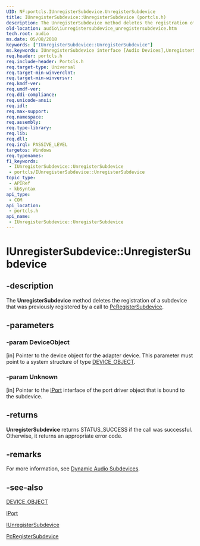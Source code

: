 ```yaml
---
UID: NF:portcls.IUnregisterSubdevice.UnregisterSubdevice
title: IUnregisterSubdevice::UnregisterSubdevice (portcls.h)
description: The UnregisterSubdevice method deletes the registration of a subdevice that was previously registered by a call to PcRegisterSubdevice.
old-location: audio\iunregistersubdevice_unregistersubdevice.htm
tech.root: audio
ms.date: 05/08/2018
keywords: ["IUnregisterSubdevice::UnregisterSubdevice"]
ms.keywords: IUnregisterSubdevice interface [Audio Devices],UnregisterSubdevice method, IUnregisterSubdevice.UnregisterSubdevice, IUnregisterSubdevice::UnregisterSubdevice, UnregisterSubdevice, UnregisterSubdevice method [Audio Devices], UnregisterSubdevice method [Audio Devices],IUnregisterSubdevice interface, audio.iunregistersubdevice_unregistersubdevice, audmp-routines_8fb24a5e-af25-42e0-a96e-2f4728f17cde.xml, portcls/IUnregisterSubdevice::UnregisterSubdevice
req.header: portcls.h
req.include-header: Portcls.h
req.target-type: Universal
req.target-min-winverclnt: 
req.target-min-winversvr: 
req.kmdf-ver: 
req.umdf-ver: 
req.ddi-compliance: 
req.unicode-ansi: 
req.idl: 
req.max-support: 
req.namespace: 
req.assembly: 
req.type-library: 
req.lib: 
req.dll: 
req.irql: PASSIVE_LEVEL
targetos: Windows
req.typenames: 
f1_keywords:
 - IUnregisterSubdevice::UnregisterSubdevice
 - portcls/IUnregisterSubdevice::UnregisterSubdevice
topic_type:
 - APIRef
 - kbSyntax
api_type:
 - COM
api_location:
 - portcls.h
api_name:
 - IUnregisterSubdevice::UnregisterSubdevice
---
```


# IUnregisterSubdevice::UnregisterSubdevice


## -description

The <b>UnregisterSubdevice</b> method deletes the registration of a subdevice that was previously registered by a call to <a href="/windows-hardware/drivers/ddi/portcls/nf-portcls-pcregistersubdevice">PcRegisterSubdevice</a>.

## -parameters

### -param DeviceObject 

[in]
Pointer to the device object for the adapter device. This parameter must point to a system structure of type <a href="/windows-hardware/drivers/ddi/wdm/ns-wdm-_device_object">DEVICE_OBJECT</a>.

### -param Unknown 

[in]
Pointer to the <a href="/windows-hardware/drivers/ddi/portcls/nn-portcls-iport">IPort</a> interface of the port driver object that is bound to the subdevice.

## -returns

<b>UnregisterSubdevice</b> returns STATUS_SUCCESS if the call was successful. Otherwise, it returns an appropriate error code.

## -remarks

For more information, see <a href="/windows-hardware/drivers/audio/dynamic-audio-subdevices">Dynamic Audio Subdevices</a>.

## -see-also

<a href="/windows-hardware/drivers/ddi/wdm/ns-wdm-_device_object">DEVICE_OBJECT</a>



<a href="/windows-hardware/drivers/ddi/portcls/nn-portcls-iport">IPort</a>



<a href="/windows-hardware/drivers/ddi/portcls/nn-portcls-iunregistersubdevice">IUnregisterSubdevice</a>



<a href="/windows-hardware/drivers/ddi/portcls/nf-portcls-pcregistersubdevice">PcRegisterSubdevice</a>

